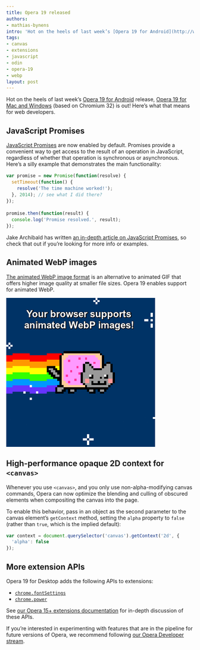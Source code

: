 ```yaml
---
title: Opera 19 released
authors:
- mathias-bynens
intro: 'Hot on the heels of last week’s [Opera 19 for Android](http://www.opera.com/mobile/android) release, [Opera 19 for Mac and Windows](http://www.opera.com/computer) (based on Chromium 32) is out! Here’s what that means for web developers.'
tags:
- canvas
- extensions
- javascript
- odin
- opera-19
- webp
layout: post
---
```


Hot on the heels of last week’s [Opera 19 for Android](http://www.opera.com/mobile/android) release, [Opera 19 for Mac and Windows](http://www.opera.com/computer) (based on Chromium 32) is out! Here’s what that means for web developers.

## JavaScript Promises

[JavaScript Promises](http://people.mozilla.org/~jorendorff/es6-draft.html#sec-promise-objects) are now enabled by default. Promises provide a convenient way to get access to the result of an operation in JavaScript, regardless of whether that operation is synchronous or asynchronous. Here’s a silly example that demonstrates the main functionality:

```js
var promise = new Promise(function(resolve) {
  setTimeout(function() {
    resolve('The time machine worked!');
  }, 2014); // see what I did there?
});

promise.then(function(result) {
  console.log('Promise resolved.', result);
});
```

Jake Archibald has written [an in-depth article on JavaScript Promises](http://www.html5rocks.com/en/tutorials/es6/promises/), so check that out if you’re looking for more info or examples.

## Animated WebP images

[The animated WebP image format](https://developers.google.com/speed/webp/faq#why_should_i_use_animated_webp) is an alternative to animated GIF that offers higher image quality at smaller file sizes. Opera 19 enables support for animated WebP.

<img src="/blog/opera-19/animated-webp-supported.webp" alt="Your browser supports animated WebP images." onerror="src='/blog/opera-19/animated-webp-not-supported.png';alt='Your browser does not support animated WebP images.';this.onerror=null">

## High-performance opaque 2D context for `<canvas>`

Whenever you use `<canvas>`, and you only use non-alpha-modifying canvas commands, Opera can now optimize the blending and culling of obscured elements when compositing the canvas into the page.

To enable this behavior, pass in an object as the second parameter to the canvas element’s `getContext` method, setting the `alpha` property to `false` (rather than `true`, which is the implied default):

```js
var context = document.querySelector('canvas').getContext('2d', {
  'alpha': false
});
```

## More extension APIs

Opera 19 for Desktop adds the following APIs to extensions:

* [`chrome.fontSettings`](http://dev.opera.com/extension-docs/fontSettings.html)
* [`chrome.power`](http://dev.opera.com/extension-docs/power.html)

See [our Opera 15+ extensions documentation](http://dev.opera.com/extension-docs/) for in-depth discussion of these APIs.

If you’re interested in experimenting with features that are in the pipeline for future versions of Opera, we recommend following [our Opera Developer stream](http://www.opera.com/developer).
